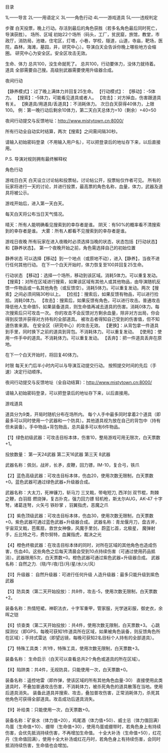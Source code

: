 目录

1L——导言
2L——用语定义
3L——角色行动
4L——游戏道具
5L——违规判定

步骤
白天投票，晚上行动。存活到最后的角色获胜（若多名角色最后同时死亡，导演获胜）。
场所、区域
初始22个场所（码头，工厂，贫民窟，旅馆，教堂，市政厅，消防局，池塘，住宅区，灯塔，小巷，学校，隧道，山道，寺庙，靶场，医院，森林，海滩，墓园，井，研究中心）。导演白天会告诉你晚上哪些地方会缩圈。
研究中心为安全区。安全区攻击无效。

生命、体力
总共100，没生命就死了。
总共100，行动要体力，没体力就待着。
道具
全部需要自己搜。高级别武器需要使用升级器合成。

夜间行动

【静养模式】：过了晚上满体力并回复25生命。
【行动模式】：
【移动】：-5体力。
【搜索】：-5体力，可能看见道具或者人。
【攻击】：对方掉血，伤害跟道具有关。
【换道具/用道具/丢道具】：不消耗体力。
次日白天获得40体力，上限100。
例：第一晚行动后剩余10体力，第二天白天总体力=10（剩余）+40=50

夜间行动提交与反馈地址：http://www.mistytown.cn:8000/

所有行动全自动实时结算，两次【搜索】之间需间隔30秒。

请输入初始密码登录（不用输入用户名），可以把登录后的地址存下来，以后直接用。

P.S. 导演对规则拥有最终解释权

角色行动


游戏日白天
白天设立讨论帖和投票帖，讨论帖公开，投票帖仅作者可见。
所有的玩家将进行一天的讨论，并进行投票，最高票的角色名称，血量，体力，武器及道具将被公示。

游戏开始后，进入第一天白天。

每天白天将公布当日天气情况。

晴天：所有人能明确看见搜索到的幸存者是谁。
阴天：有50%的概率看不清搜索到的幸存者是谁。
大雾：所有人都看不见搜索到的幸存者是谁。

游戏日夜晚
所有玩家在进入夜晚时必须选择当晚的状态，状态包括【行动状态】和【静养状态】。
第一个夜晚开始之前，角色需选择自己的初始位置


静养状态
可以选择【移动】到一个地点（或原地不动），进入【静养】，当夜不进行任何其他行动。
在下一个白天开始时，体力恢复至100并回复25生命。

行动状态
【移动】：选择一个场所，移动到该区域。消耗5体力。可以重复发动。
【搜索】：对所在区域进行搜索，如果该区域有其他人或其他物品，由导演随机反馈一件物品或一名其他角色（或反馈空）。消耗5体力。可以重复发动。两次【搜索】之间必须间隔30秒以上。
【捡拾】：搜索后，如果反馈有物品，可以进行捡拾。消耗0体力。
【攻击】：搜索后，如果反馈有角色，可以进行攻击。普通攻击降低他人生命值5，如果装备道具，则生命值再减去道具的伤害。消耗0体力。每次搜索后只可攻击一次。
你的攻击不会反馈对方剩余血量，除非对方出局，你会得到反馈并获得对方持有的全部道具。
被攻击者得知自己受到的伤害值，但不知道伤害来源。
在安全区（研究中心）的攻击无效。
【更换】：从背包拿一件道具到手里，同时换下之前的道具到背包。不消耗体力。可以重复发动。
【使用】：使用一件手中的道具。不消耗体力。可以重复发动。
【丢弃】：把一件道具丢弃在原地。

在下一个白天开始时，将回复40体力。


时限
每天关门后半小时内可以与导演互动提交行动。
按照提交时间的先后（手速）决定行动顺序。

夜间行动提交与反馈地址（全自动结算）：http://www.mistytown.cn:8000/

请输入初始密码登录，可以把登录后的地址存下来，以后直接用。

游戏道具

道具分为9类，开局时随机分布在场所内。
每个人手中最多同时拿着2个道具（即最多可以同时使用一个武器和一个防具）。其他道具视为放在自己的背包中（持有但未装备）。手中物品+背包物品，总共最多可以有6件物品。

【1】绿色初级武器：可攻击目标本体，伤害10，整局游戏可用无限次，白天票数+1。

投放数量：
第一天24武器
第二天16武器
第三天 8武器  

武器名称：佩剑，战斧，长矛，皮鞭，回力镖，IM-10，复合弓，铁爪


【2】蓝色高级武器：可攻击目标本体，伤血20，使用次数无限制，白天票数+0。蓝色武器可通过绿色武器+升级器合成。

武器名称：大太刀，死神镰刀，斩马刀
                三叉戟，带电短刀, 西洋剑
                双节棍，荆棘之鞭，白羽扇
                燃烧弹，复古扑克，强力回力镖
                轻机枪，斯太尔AUG，AK-47
                十字弩，诸葛连弩，火矢弓
                铁砂掌 ，羽翼指虎，恶魔之爪

【3】紫色顶级武器：可攻击目标本体，伤血30，使用次数无限制，白天票数+0。紫色武器可通过蓝色武器+升级器合成。
武器名称：青龙偃月刀，盘古斧，宇宙双叉戟，芭蕉扇，救世女神像，风魔手里剑，蔚蓝匕首，北极星，
魔弹射手，丘比特之弓，费尔努特，血翼指虎，裁决之光

【4】橙色终极武器：在攻击目标本体的同时，对所在区域的其他角色也造成伤害，伤血40。这些角色之后每天清晨会受到10点持续伤害（可通过使用药品抵消）。武器限用5次，白天票数+0。橙色武器可通过紫色武器+升级器合成。
武器名称：自然之力.（晓/午/夜/日/月/星/水/火/风）

【0】升级器：
自然升级器：可进行任何升级
人造升级器：最多只能升级到紫色武器

【5】防具类（第二天开始投放）：共8件，攻击-5，使用次数无限制，白天票数+2。

装备名称：热情短裙，神职法衣，十字军重甲，管家服，光学迷彩服，御史衣，余晖之铠


【6】侦查类（第二天开始投放）：共4件，使用次数无限制，白天票数+3。
心跳探测仪（即GPS，每晚可获知1件道具所在区域，如果被角色装备，则反馈角色所在区域）；手持式雷达（即望远镜，每晚可获知2名目标个人持有的全部道具）。


【7】特殊工具类：共1件，特殊工具，使用次数无限制，白天票数+3。

装备名称：
生命启示（白天可以查看总共2个角色或道具的所在区域）。


【8】陷阱类：共4件，无视防具，只能使用一次，白天票数+0。

装备名称：遥控地雷（即炸弹，使该区域的所有其他角色血量-30）
直接使用此类道具时，不叠加普通攻击伤害，不消耗体力，被杀死角色的道具散落在当地。使用后道具消失。
装备此道具并搜索、攻击，叠加普攻伤害，正常消耗体力，杀死其他角色可获得全部道具。攻击成功后道具消失。


【9】补给类：只能使用一次，白天票数+0。

装备名称：矿泉水（体力值+20），鸡尾酒（体力值+50）、威士忌（体力值回满）鸟蛋（生命值+10）、绷带（生命值+30），使用鸟蛋或绷带时，若角色身上有持续伤害，会优先抵消持续伤害，不再增加生命值。
十全大补汤（生命值+50），红花丹（生命值回满），使用十全大补汤或红花丹时，若角色身上有持续伤害，会同时抵消持续伤害，生命值也会增加。
